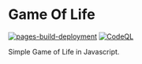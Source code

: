 # Game Of Life

[![pages-build-deployment](https://github.com/BarthPaleologue/gameoflife/actions/workflows/pages/pages-build-deployment/badge.svg)](https://github.com/BarthPaleologue/gameoflife/actions/workflows/pages/pages-build-deployment)
[![CodeQL](https://github.com/BarthPaleologue/gameoflife/actions/workflows/codeql.yml/badge.svg)](https://github.com/BarthPaleologue/gameoflife/actions/workflows/codeql.yml)

Simple Game of Life in Javascript.
